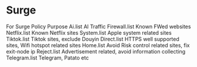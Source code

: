 # Surge
For Surge Policy Purpose
Ai.list		AI Traffic
Firewall.list	Known FWed websites
Netflix.list	Known Netflix sites
System.list	Apple system related sites
Tiktok.list	Tiktok sites, exclude Douyin
Direct.list	HTTPS well supported sites, Wifi hotspot related sites
Home.list	Avoid Risk control related sites, fix exit-node ip 
Reject.list	Advertisement related, avoid information collecting
Telegram.list	Telegram, Patato etc
